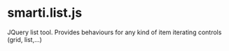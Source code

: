 # smarti.list.js

JQuery list tool. Provides behaviours for any kind of item iterating controls (grid, list,...)

